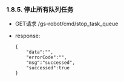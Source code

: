 ###  1.8.5. 停止所有队列任务

  - GET请求 /gs-robot/cmd/stop_task_queue

  - response:

    ```
    {
        "data":"",
        "errorCode":"",
        "msg":"successed",
        "successed":true
    }
    ```
